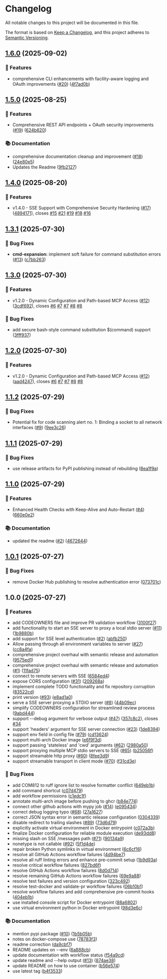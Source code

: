# Changelog

All notable changes to this project will be documented in this file.

The format is based on [Keep a Changelog](https://keepachangelog.com/en/1.0.0/),
and this project adheres to [Semantic Versioning](https://semver.org/spec/v2.0.0.html).

## [1.6.0](https://github.com/billyjbryant/mcp-foxxy-bridge/compare/v1.5.0...v1.6.0) (2025-09-02)


### 🚀 Features

* comprehensive CLI enhancements with facility-aware logging and OAuth improvements ([#20](https://github.com/billyjbryant/mcp-foxxy-bridge/issues/20)) ([4f7ad0b](https://github.com/billyjbryant/mcp-foxxy-bridge/commit/4f7ad0bc6ce6d21335856e197e7c5119ab6d32e4))

## [1.5.0](https://github.com/billyjbryant/mcp-foxxy-bridge/compare/v1.4.0...v1.5.0) (2025-08-25)


### 🚀 Features

* Comprehensive REST API endpoints + OAuth security improvements ([#19](https://github.com/billyjbryant/mcp-foxxy-bridge/issues/19)) ([624b620](https://github.com/billyjbryant/mcp-foxxy-bridge/commit/624b620efee50a5c42490b55afc62ad1a78d1e96))


### 📚 Documentation

* comprehensive documentation cleanup and improvement ([#18](https://github.com/billyjbryant/mcp-foxxy-bridge/issues/18)) ([24e80e5](https://github.com/billyjbryant/mcp-foxxy-bridge/commit/24e80e53471e9fd6f156231d7214592db55c16b1))
* Updates the Readme ([9fb2127](https://github.com/billyjbryant/mcp-foxxy-bridge/commit/9fb2127bac8486089123486a8725ae523fc82d6e))

## [1.4.0](https://github.com/billyjbryant/mcp-foxxy-bridge/compare/v1.3.1...v1.4.0) (2025-08-20)


### 🚀 Features

* v1.4.0 - SSE Support with Comprehensive Security Hardening ([#17](https://github.com/billyjbryant/mcp-foxxy-bridge/issues/17)) ([4894171](https://github.com/billyjbryant/mcp-foxxy-bridge/commit/48941714ba6ce057d87e53bba0c0f4e0dd286a0a)), closes [#15](https://github.com/billyjbryant/mcp-foxxy-bridge/issues/15) [#21](https://github.com/billyjbryant/mcp-foxxy-bridge/issues/21) [#19](https://github.com/billyjbryant/mcp-foxxy-bridge/issues/19) [#18](https://github.com/billyjbryant/mcp-foxxy-bridge/issues/18) [#16](https://github.com/billyjbryant/mcp-foxxy-bridge/issues/16)

## [1.3.1](https://github.com/billyjbryant/mcp-foxxy-bridge/compare/v1.3.0...v1.3.1) (2025-07-30)


### 🐛 Bug Fixes

* **cmd-expansion:** implement soft failure for command substitution errors ([#13](https://github.com/billyjbryant/mcp-foxxy-bridge/issues/13)) ([c7bb263](https://github.com/billyjbryant/mcp-foxxy-bridge/commit/c7bb2638c3b9c822b25b30d54f599cd397486454))

## [1.3.0](https://github.com/billyjbryant/mcp-foxxy-bridge/compare/v1.2.0...v1.3.0) (2025-07-30)


### 🚀 Features

* v1.2.0 - Dynamic Configuration and Path-based MCP Access ([#12](https://github.com/billyjbryant/mcp-foxxy-bridge/issues/12)) ([3cdf692](https://github.com/billyjbryant/mcp-foxxy-bridge/commit/3cdf69288d7092326519c81cd9acea27b9a9b414)), closes [#6](https://github.com/billyjbryant/mcp-foxxy-bridge/issues/6) [#7](https://github.com/billyjbryant/mcp-foxxy-bridge/issues/7) [#7](https://github.com/billyjbryant/mcp-foxxy-bridge/issues/7) [#8](https://github.com/billyjbryant/mcp-foxxy-bridge/issues/8) [#8](https://github.com/billyjbryant/mcp-foxxy-bridge/issues/8)


### 🐛 Bug Fixes

* add secure bash-style command substitution $(command) support ([3fff937](https://github.com/billyjbryant/mcp-foxxy-bridge/commit/3fff9378a1e27a4bdec54ef221371f754ee9e9ad))

## [1.2.0](https://github.com/billyjbryant/mcp-foxxy-bridge/compare/v1.1.2...v1.2.0) (2025-07-30)


### 🚀 Features

* v1.2.0 - Dynamic Configuration and Path-based MCP Access ([#12](https://github.com/billyjbryant/mcp-foxxy-bridge/issues/12)) ([aad4247](https://github.com/billyjbryant/mcp-foxxy-bridge/commit/aad424751fff50214eca22ac09aead679df87969)), closes [#6](https://github.com/billyjbryant/mcp-foxxy-bridge/issues/6) [#7](https://github.com/billyjbryant/mcp-foxxy-bridge/issues/7) [#7](https://github.com/billyjbryant/mcp-foxxy-bridge/issues/7) [#8](https://github.com/billyjbryant/mcp-foxxy-bridge/issues/8) [#8](https://github.com/billyjbryant/mcp-foxxy-bridge/issues/8)

## [1.1.2](https://github.com/billyjbryant/mcp-foxxy-bridge/compare/v1.1.1...v1.1.2) (2025-07-29)


### 🐛 Bug Fixes

* Potential fix for code scanning alert no. 1: Binding a socket to all network interfaces ([#9](https://github.com/billyjbryant/mcp-foxxy-bridge/issues/9)) ([9ee3c26](https://github.com/billyjbryant/mcp-foxxy-bridge/commit/9ee3c26e05aae41fb9444f4ff002b70dd2880d41))

## [1.1.1](https://github.com/billyjbryant/mcp-foxxy-bridge/compare/v1.1.0...v1.1.1) (2025-07-29)


### 🐛 Bug Fixes

* use release artifacts for PyPI publishing instead of rebuilding ([8ea1f9a](https://github.com/billyjbryant/mcp-foxxy-bridge/commit/8ea1f9a507d3e71ee54e855430c8c09a924acf78))

## [1.1.0](https://github.com/billyjbryant/mcp-foxxy-bridge/compare/v1.0.1...v1.1.0) (2025-07-29)


### 🚀 Features

* Enhanced Health Checks with Keep-Alive and Auto-Restart ([#4](https://github.com/billyjbryant/mcp-foxxy-bridge/issues/4)) ([660e0e2](https://github.com/billyjbryant/mcp-foxxy-bridge/commit/660e0e22ae15b224f115de7e6cb3b4cb06410ea7))


### 📚 Documentation

* updated the readme ([#2](https://github.com/billyjbryant/mcp-foxxy-bridge/issues/2)) ([4672644](https://github.com/billyjbryant/mcp-foxxy-bridge/commit/467264425321594c161a5e98a9c8f895ae05a7fd))

## [1.0.1](https://github.com/billyjbryant/mcp-foxxy-bridge/compare/v1.0.0...v1.0.1) (2025-07-27)


### 🐛 Bug Fixes

* remove Docker Hub publishing to resolve authentication error ([073701c](https://github.com/billyjbryant/mcp-foxxy-bridge/commit/073701ccffd6a0f2a7001ca662e856b33201b856))

## 1.0.0 (2025-07-27)


### 🚀 Features

* add CODEOWNERS file and improve PR validation workflow ([3100f27](https://github.com/billyjbryant/mcp-foxxy-bridge/commit/3100f2790efa88c1d30e318fbf87714c94732974))
* add functionality to start an SSE server to proxy a local stdio server ([#11](https://github.com/billyjbryant/mcp-foxxy-bridge/issues/11)) ([1b9880b](https://github.com/billyjbryant/mcp-foxxy-bridge/commit/1b9880bc5680c25bd42a096ebbfc65442154d19d))
* add support for SSE level authentication ([#2](https://github.com/billyjbryant/mcp-foxxy-bridge/issues/2)) ([abfb250](https://github.com/billyjbryant/mcp-foxxy-bridge/commit/abfb250e8b2281c5efb2076cdd946253bf48bd46))
* Allow passing through all environment variables to server ([#27](https://github.com/billyjbryant/mcp-foxxy-bridge/issues/27)) ([cc8a4fa](https://github.com/billyjbryant/mcp-foxxy-bridge/commit/cc8a4fac871fe89a214c09aeea6ca0ca98eea4fc))
* comprehensive project overhaul with semantic release and automation ([9575ed1](https://github.com/billyjbryant/mcp-foxxy-bridge/commit/9575ed1c813864c7034e5ee698a894cea446a0a1))
* comprehensive project overhaul with semantic release and automation ([#1](https://github.com/billyjbryant/mcp-foxxy-bridge/issues/1)) ([11fad75](https://github.com/billyjbryant/mcp-foxxy-bridge/commit/11fad75e90b4a3964aad0cf7672b7da5f1f0eb19))
* connect to remote servers with SSE ([6584ed4](https://github.com/billyjbryant/mcp-foxxy-bridge/commit/6584ed47c692f8305ef0f268a9e5b31699d5cce3))
* expose CORS configuration ([#31](https://github.com/billyjbryant/mcp-foxxy-bridge/issues/31)) ([209268a](https://github.com/billyjbryant/mcp-foxxy-bridge/commit/209268a361074876e44417d11da87790de03ca85))
* implement complete TODO functionality and fix repository corruption ([83522cd](https://github.com/billyjbryant/mcp-foxxy-bridge/commit/83522cdb9751ac24956a89261ee60152b2dd8dae))
* print version ([#93](https://github.com/billyjbryant/mcp-foxxy-bridge/issues/93)) ([e8ad1a0](https://github.com/billyjbryant/mcp-foxxy-bridge/commit/e8ad1a0b9dd4793c1befe1633b098df1c1165ce2))
* serve a SSE server proxying a STDIO server ([#8](https://github.com/billyjbryant/mcp-foxxy-bridge/issues/8)) ([44b09ec](https://github.com/billyjbryant/mcp-foxxy-bridge/commit/44b09ec9547088c7ea754c6356af005c84ee2016))
* simplify CODEOWNERS configuration for streamlined review process ([9abd444](https://github.com/billyjbryant/mcp-foxxy-bridge/commit/9abd444bafb9a3dd9a33bd0c793fa58b12ef744e))
* support --debug argument for verbose output ([#47](https://github.com/billyjbryant/mcp-foxxy-bridge/issues/47)) ([357c8c2](https://github.com/billyjbryant/mcp-foxxy-bridge/commit/357c8c23f0d64ba2d9fddd1a7d3db8f4d3898a5c)), closes [#34](https://github.com/billyjbryant/mcp-foxxy-bridge/issues/34)
* support 'headers' argument for SSE server connection ([#23](https://github.com/billyjbryant/mcp-foxxy-bridge/issues/23)) ([1de8394](https://github.com/billyjbryant/mcp-foxxy-bridge/commit/1de83947679136f5b0dd5a2c2e277a1b1f64853a))
* support env field in config file ([#79](https://github.com/billyjbryant/mcp-foxxy-bridge/issues/79)) ([cd13624](https://github.com/billyjbryant/mcp-foxxy-bridge/commit/cd13624f7b27ec00021e93de1271ce6d19ba5bf7))
* support multi-arch Docker image ([e6f9f3d](https://github.com/billyjbryant/mcp-foxxy-bridge/commit/e6f9f3db981b51a8d64289db8871358451424b5f))
* support passing 'stateless' and 'cwd' arguments ([#62](https://github.com/billyjbryant/mcp-foxxy-bridge/issues/62)) ([2980a50](https://github.com/billyjbryant/mcp-foxxy-bridge/commit/2980a50ad2e78ff8ba8c5ed2520ba16133c4f7bc))
* support proxying multiple MCP stdio servers to SSE ([#65](https://github.com/billyjbryant/mcp-foxxy-bridge/issues/65)) ([b25056f](https://github.com/billyjbryant/mcp-foxxy-bridge/commit/b25056faddfe452d2859c5d4e72233986a59e6a7))
* support streamable http proxy ([#60](https://github.com/billyjbryant/mcp-foxxy-bridge/issues/60)) ([8fee3d9](https://github.com/billyjbryant/mcp-foxxy-bridge/commit/8fee3d9833f66ca1c728fd68adad2c6e139e0499))
* support streamable transport in client mode ([#70](https://github.com/billyjbryant/mcp-foxxy-bridge/issues/70)) ([f31cd3e](https://github.com/billyjbryant/mcp-foxxy-bridge/commit/f31cd3e73c02264822e66af30feaf1bac66448b2))


### 🐛 Bug Fixes

* add COM812 to ruff ignore list to resolve formatter conflict ([649eb1b](https://github.com/billyjbryant/mcp-foxxy-bridge/commit/649eb1b0cf666e61d666e922aba8724dbc35af8b))
* add command shortcut ([c07d479](https://github.com/billyjbryant/mcp-foxxy-bridge/commit/c07d4792ca9813ff139078c4d8127709febfc7c6))
* add workflow permissions ([c1edc1f](https://github.com/billyjbryant/mcp-foxxy-bridge/commit/c1edc1fd290896a0eac28507d186c9483e6bfd72))
* annotate multi-arch image before pushing to ghcr ([b84e774](https://github.com/billyjbryant/mcp-foxxy-bridge/commit/b84e7745f5199dc47b78493e32928ec06b9f6a05))
* connect other github actions with mypy job ([#14](https://github.com/billyjbryant/mcp-foxxy-bridge/issues/14)) ([e095434](https://github.com/billyjbryant/mcp-foxxy-bridge/commit/e0954341a3664d82c2a9707ac33218e3b8d179e8))
* correct debug logging typo ([#68](https://github.com/billyjbryant/mcp-foxxy-bridge/issues/68)) ([27a1627](https://github.com/billyjbryant/mcp-foxxy-bridge/commit/27a16279efa6a2fca75be5b27a2424e6d0b1d2ec))
* correct JSON syntax error in semantic release configuration ([0304339](https://github.com/billyjbryant/mcp-foxxy-bridge/commit/03043395981ea3b552bff7d303b62edb3ac98f5f))
* disable redirect to trailing slashes ([#89](https://github.com/billyjbryant/mcp-foxxy-bridge/issues/89)) ([73d6d79](https://github.com/billyjbryant/mcp-foxxy-bridge/commit/73d6d79fb6a92fa6f79f7dcceab08f2f91d132a6))
* explicitly activate virtual environment in Docker entrypoint ([c072a3b](https://github.com/billyjbryant/mcp-foxxy-bridge/commit/c072a3bb09636695a97ef7d9b348f6f4ea3b2766))
* finalize Docker configuration for reliable module execution ([de93dd8](https://github.com/billyjbryant/mcp-foxxy-bridge/commit/de93dd87f5ab70b21d1a58e4f26e7e8627b03542))
* missing slash on SSE /messages path ([#71](https://github.com/billyjbryant/mcp-foxxy-bridge/issues/71)) ([90134a9](https://github.com/billyjbryant/mcp-foxxy-bridge/commit/90134a9206cebe2aa011ea3d8574daaf0213b38c))
* nonetype is not callable ([#92](https://github.com/billyjbryant/mcp-foxxy-bridge/issues/92)) ([5f1d4de](https://github.com/billyjbryant/mcp-foxxy-bridge/commit/5f1d4de9e6f78faae3e1ba50634f640f2a893f1b))
* repair broken Python symlinks in virtual environment ([6c6cf16](https://github.com/billyjbryant/mcp-foxxy-bridge/commit/6c6cf16f5e05ad8151f3ff495b2fa40e8e8acacf))
* resolve all GitHub Actions workflow failures ([4d94be7](https://github.com/billyjbryant/mcp-foxxy-bridge/commit/4d94be79be30f1083b37f6504d281194fa05bdff))
* resolve all ruff linting errors and enhance pre-commit setup ([1b9d93a](https://github.com/billyjbryant/mcp-foxxy-bridge/commit/1b9d93accdb8c7df0ca251ae0d781f864a434f6e))
* resolve critical workflow failures ([827bd6f](https://github.com/billyjbryant/mcp-foxxy-bridge/commit/827bd6fbc625bc748f475d94ca34ed96ca60ada8))
* resolve GitHub Actions workflow failures ([8d0d714](https://github.com/billyjbryant/mcp-foxxy-bridge/commit/8d0d714396d7699b2a6371883200df76989a89c0))
* resolve remaining GitHub Actions workflow failures ([69e9a88](https://github.com/billyjbryant/mcp-foxxy-bridge/commit/69e9a88024cd1b6bda284b4be92b85e0af568a27))
* resolve test failures and version configuration ([323c492](https://github.com/billyjbryant/mcp-foxxy-bridge/commit/323c49297116356933a990f081fd02cc9779e905))
* resolve test-docker and validate-pr workflow failures ([06b10b1](https://github.com/billyjbryant/mcp-foxxy-bridge/commit/06b10b145e8094619c1392798a2fe9bf2700055b))
* resolve workflow failures and add comprehensive pre-commit hooks ([404eb1b](https://github.com/billyjbryant/mcp-foxxy-bridge/commit/404eb1ba4299f5344293b2a888ad867750df3037))
* use installed console script for Docker entrypoint ([88a6802](https://github.com/billyjbryant/mcp-foxxy-bridge/commit/88a6802976e066996b7e63e850d65cfe1b53c125))
* use virtual environment python in Docker entrypoint ([98d3e6c](https://github.com/billyjbryant/mcp-foxxy-bridge/commit/98d3e6cdf57a0c83bb0d8101913325ffe3f83848))


### 📚 Documentation

* mention pypi package ([#10](https://github.com/billyjbryant/mcp-foxxy-bridge/issues/10)) ([1b5b05b](https://github.com/billyjbryant/mcp-foxxy-bridge/commit/1b5b05b1ea276611d2beba51f8a4842f94242050))
* notes on docker-compose use ([78783f3](https://github.com/billyjbryant/mcp-foxxy-bridge/commit/78783f3aec988c04874b6dea81979e372a3818e4))
* readme correction ([da9cbf7](https://github.com/billyjbryant/mcp-foxxy-bridge/commit/da9cbf7386bee55b5325eabb888a26f936d35d12))
* README updates on --env ([6a888cb](https://github.com/billyjbryant/mcp-foxxy-bridge/commit/6a888cbe09913639299ac41b0118fc6cb432af3f))
* update documentation with workflow status ([f54a9cd](https://github.com/billyjbryant/mcp-foxxy-bridge/commit/f54a9cd8dcc1401ebba9a21c9344fd1afbef5fa2))
* update readme and --help output ([#13](https://github.com/billyjbryant/mcp-foxxy-bridge/issues/13)) ([874ae38](https://github.com/billyjbryant/mcp-foxxy-bridge/commit/874ae38087d8d7bf02e6af7db52d55a087fe572d))
* update README on how to use container ([b56e574](https://github.com/billyjbryant/mcp-foxxy-bridge/commit/b56e574cd90f9de8da7f80a119b096322f678ecd))
* use latest tag ([b4f3533](https://github.com/billyjbryant/mcp-foxxy-bridge/commit/b4f35330f0f80c660d83b60efddc26ee71ea1d0a))
